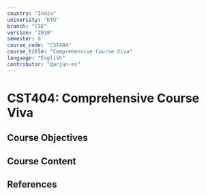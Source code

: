 ```yaml
---
country: "India"
university: "KTU"
branch: "CSE"
version: "2019"
semester: 8
course_code: "CST404"
course_title: "Comprehensive Course Viva"
language: "English"
contributor: "@arjun-ms"
---
```


# CST404: Comprehensive Course Viva

## Course Objectives
<!-- Add your objectives here -->

## Course Content
<!-- Add your syllabus content here -->

## References
<!-- Add reference books here -->
